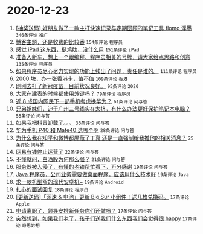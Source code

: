 # 2020-12-23

1. [[抽奖送码] 好朋友做了一款主打快速记录与定期回顾的笔记工具 flomo 浮墨](https://www.v2ex.com/t/737693) ``346条评论`` ``推广``
1. [博客主题，还是收费的比较香](https://www.v2ex.com/t/737701) ``154条评论`` ``程序员``
1. [感觉 iPad 这东西，挺鸡肋，没什么用](https://www.v2ex.com/t/737726) ``151条评论`` ``iPad``
1. [准备入新车，想上一个跟编程、程序员相关的号牌，请大家给点思路和创意](https://www.v2ex.com/t/737773) ``135条评论`` ``程序员``
1. [如果程序员尽心尽力实现的功能上线出了问题，责任是谁的。](https://www.v2ex.com/t/737781) ``111条评论`` ``程序员``
1. [2000 块，办一张香港卡，值不值](https://www.v2ex.com/t/737723) ``109条评论`` ``香港``
1. [刚刚去打了新冠疫苗，目前状况良好。](https://www.v2ex.com/t/737907) ``95条评论`` ``2020``
1. [大家在建表的时候都使用外键吗？](https://www.v2ex.com/t/737758) ``79条评论`` ``程序员``
1. [近 8 成国内网民下一部手机考虑换华为？](https://www.v2ex.com/t/737951) ``61条评论`` ``问与答``
1. [兄弟姐妹们，迫于广州三号线实在太挤，有什么办法更好保护笔记本电脑？](https://www.v2ex.com/t/737764) ``55条评论`` ``问与答``
1. [如果我把抖音卸载了。。。](https://www.v2ex.com/t/738026) ``36条评论`` ``问与答``
1. [华为手机 P40 和 Mate40 选哪个啊](https://www.v2ex.com/t/737733) ``28条评论`` ``问与答``
1. [为什么我在知乎和微博都屏蔽了丁真 还是一直强制给我推他的相关消息？](https://www.v2ex.com/t/737730) ``25条评论`` ``问与答``
1. [网易有钱停止运营了](https://www.v2ex.com/t/737689) ``22条评论`` ``问与答``
1. [不懂就问，白酒股为何那么强？](https://www.v2ex.com/t/737881) ``21条评论`` ``问与答``
1. [服务器被入侵了，有懂的老铁帮忙看下，万分感谢](https://www.v2ex.com/t/738036) ``19条评论`` ``问与答``
1. [Java 程序员，公司业务需要做桌面程序，应该用什么技术好](https://www.v2ex.com/t/737944) ``19条评论`` ``Java``
1. [求一款机型窄的现代安卓机~](https://www.v2ex.com/t/737808) ``19条评论`` ``Android``
1. [扎心的面试回复](https://www.v2ex.com/t/737828) ``18条评论`` ``程序员``
1. [[更新送码]「网速 & 电池」更新 Big Sur 小组件！送几枚兑换码。](https://www.v2ex.com/t/737937) ``17条评论`` ``Apple``
1. [申请离职了，领导安排新任务你们还做吗？](https://www.v2ex.com/t/737872) ``17条评论`` ``问与答``
1. [突然想到，如果我们老了，孩子们送我们什么东西我们会觉得很 happy](https://www.v2ex.com/t/737802) ``17条评论`` ``奇思妙想``
